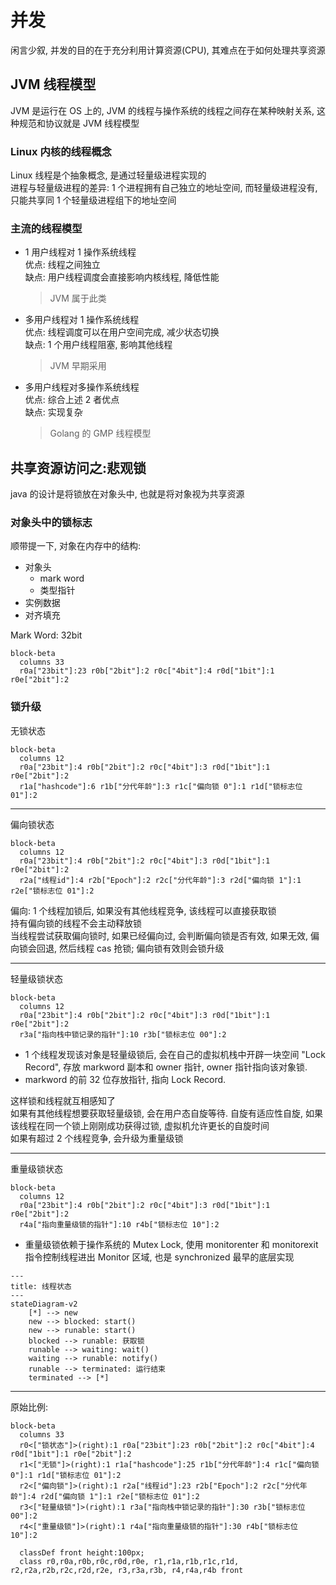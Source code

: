 # 并发

闲言少叙, 并发的目的在于充分利用计算资源(CPU), 其难点在于如何处理共享资源

## JVM 线程模型

JVM 是运行在 OS 上的, JVM 的线程与操作系统的线程之间存在某种映射关系, 这种规范和协议就是 JVM 线程模型

### Linux 内核的线程概念

Linux 线程是个抽象概念, 是通过轻量级进程实现的  
进程与轻量级进程的差异: 1 个进程拥有自己独立的地址空间, 而轻量级进程没有, 只能共享同 1 个轻量级进程组下的地址空间

### 主流的线程模型

-   1 用户线程对 1 操作系统线程  
    优点: 线程之间独立  
    缺点: 用户线程调度会直接影响内核线程, 降低性能

    > JVM 属于此类

-   多用户线程对 1 操作系统线程  
    优点: 线程调度可以在用户空间完成, 减少状态切换  
    缺点: 1 个用户线程阻塞, 影响其他线程

    > JVM 早期采用

-   多用户线程对多操作系统线程  
    优点: 综合上述 2 者优点  
    缺点: 实现复杂

    > Golang 的 GMP 线程模型

## 共享资源访问之:悲观锁

java 的设计是将锁放在对象头中, 也就是将对象视为共享资源

### 对象头中的锁标志

顺带提一下, 对象在内存中的结构:

-   对象头
    -   mark word
    -   类型指针
-   实例数据
-   对齐填充

Mark Word: 32bit

```mermaid
block-beta
  columns 33
  r0a["23bit"]:23 r0b["2bit"]:2 r0c["4bit"]:4 r0d["1bit"]:1 r0e["2bit"]:2
```

### 锁升级

无锁状态

```mermaid
block-beta
  columns 12
  r0a["23bit"]:4 r0b["2bit"]:2 r0c["4bit"]:3 r0d["1bit"]:1 r0e["2bit"]:2
  r1a["hashcode"]:6 r1b["分代年龄"]:3 r1c["偏向锁 0"]:1 r1d["锁标志位 01"]:2
```

---

偏向锁状态

```mermaid
block-beta
  columns 12
  r0a["23bit"]:4 r0b["2bit"]:2 r0c["4bit"]:3 r0d["1bit"]:1 r0e["2bit"]:2
  r2a["线程id"]:4 r2b["Epoch"]:2 r2c["分代年龄"]:3 r2d["偏向锁 1"]:1 r2e["锁标志位 01"]:2
```

偏向: 1 个线程加锁后, 如果没有其他线程竞争, 该线程可以直接获取锁  
持有偏向锁的线程不会主动释放锁  
当线程尝试获取偏向锁时, 如果已经偏向过, 会判断偏向锁是否有效, 如果无效, 偏向锁会回退, 然后线程 cas 抢锁; 偏向锁有效则会锁升级

---

轻量级锁状态

```mermaid
block-beta
  columns 12
  r0a["23bit"]:4 r0b["2bit"]:2 r0c["4bit"]:3 r0d["1bit"]:1 r0e["2bit"]:2
  r3a["指向栈中锁记录的指针"]:10 r3b["锁标志位 00"]:2
```

-   1 个线程发现该对象是轻量级锁后, 会在自己的虚拟机栈中开辟一块空间 "Lock Record", 存放 markword 副本和 owner 指针, owner 指针指向该对象锁.
-   markword 的前 32 位存放指针, 指向 Lock Record.

这样锁和线程就互相感知了  
如果有其他线程想要获取轻量级锁, 会在用户态自旋等待. 自旋有适应性自旋, 如果该线程在同一个锁上刚刚成功获得过锁, 虚拟机允许更长的自旋时间  
如果有超过 2 个线程竞争, 会升级为重量级锁

---

重量级锁状态

```mermaid
block-beta
  columns 12
  r0a["23bit"]:4 r0b["2bit"]:2 r0c["4bit"]:3 r0d["1bit"]:1 r0e["2bit"]:2
  r4a["指向重量级锁的指针"]:10 r4b["锁标志位 10"]:2
```

-   重量级锁依赖于操作系统的 Mutex Lock, 使用 monitorenter 和 monitorexit 指令控制线程进出 Monitor 区域, 也是 synchronized 最早的底层实现

```mermaid
---
title: 线程状态
---
stateDiagram-v2
    [*] --> new
    new --> blocked: start()
    new --> runable: start()
    blocked --> runable: 获取锁
    runable --> waiting: wait()
    waiting --> runable: notify()
    runable --> terminated: 运行结束
    terminated --> [*]
```

---

原始比例:

```mermaid
block-beta
  columns 33
  r0<["锁状态"]>(right):1 r0a["23bit"]:23 r0b["2bit"]:2 r0c["4bit"]:4 r0d["1bit"]:1 r0e["2bit"]:2
  r1<["无锁"]>(right):1 r1a["hashcode"]:25 r1b["分代年龄"]:4 r1c["偏向锁 0"]:1 r1d["锁标志位 01"]:2
  r2<["偏向锁"]>(right):1 r2a["线程id"]:23 r2b["Epoch"]:2 r2c["分代年龄"]:4 r2d["偏向锁 1"]:1 r2e["锁标志位 01"]:2
  r3<["轻量级锁"]>(right):1 r3a["指向栈中锁记录的指针"]:30 r3b["锁标志位 00"]:2
  r4<["重量级锁"]>(right):1 r4a["指向重量级锁的指针"]:30 r4b["锁标志位 10"]:2

  classDef front height:100px;
  class r0,r0a,r0b,r0c,r0d,r0e, r1,r1a,r1b,r1c,r1d, r2,r2a,r2b,r2c,r2d,r2e, r3,r3a,r3b, r4,r4a,r4b front

```
